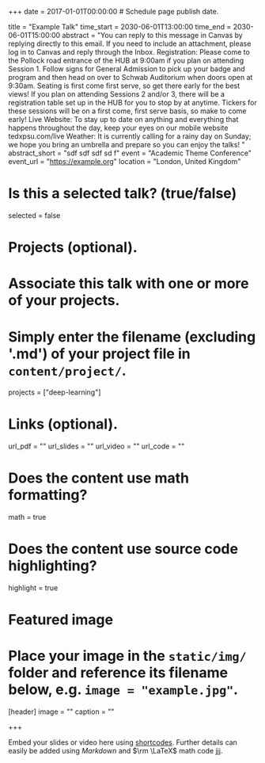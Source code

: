 +++
date = 2017-01-01T00:00:00  # Schedule page publish date.

title = "Example Talk"
time_start = 2030-06-01T13:00:00
time_end = 2030-06-01T15:00:00
abstract = "You can reply to this message in Canvas by replying directly to this email. If you need to include an attachment, please log in to Canvas and reply through the Inbox. Registration: Please come to the Pollock road entrance of the HUB at 9:00am if you plan on attending Session 1. Follow signs for General Admission to pick up your badge and program and then head on over to Schwab Auditorium when doors open at 9:30am. Seating is first come first serve, so get there early for the best views! If you plan on attending Sessions 2 and/or 3, there will be a registration table set up in the HUB for you to stop by at anytime. Tickers for these sessions will be on a first come, first serve basis, so make to come early!
Live Website: To stay up to date on anything and everything that happens throughout the day, keep your eyes on our mobile website tedxpsu.com/live
Weather: It is currently calling for a rainy day on Sunday; we hope you bring an umbrella and prepare so you can enjoy the talks!
"
abstract_short = "sdf sdf sdf sd f"
event = "Academic Theme Conference"
event_url = "https://example.org"
location = "London, United Kingdom"

# Is this a selected talk? (true/false)
selected = false

# Projects (optional).
#   Associate this talk with one or more of your projects.
#   Simply enter the filename (excluding '.md') of your project file in `content/project/`.
projects = ["deep-learning"]

# Links (optional).
url_pdf = ""
url_slides = ""
url_video = ""
url_code = ""

# Does the content use math formatting?
math = true

# Does the content use source code highlighting?
highlight = true

# Featured image
# Place your image in the `static/img/` folder and reference its filename below, e.g. `image = "example.jpg"`.
[header]
image = ""
caption = ""

+++

Embed your slides or video here using [shortcodes](https://sourcethemes.com/academic/post/writing-markdown-latex/). Further details can easily be added using *Markdown* and $\rm \LaTeX$ math code jjj.
